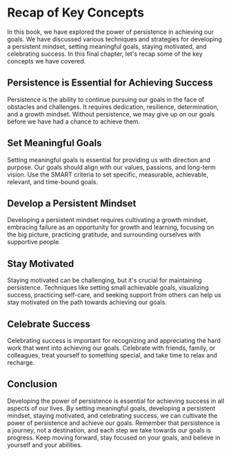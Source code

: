 Recap of Key Concepts
=============================================

In this book, we have explored the power of persistence in achieving our goals. We have discussed various techniques and strategies for developing a persistent mindset, setting meaningful goals, staying motivated, and celebrating success. In this final chapter, let's recap some of the key concepts we have covered.

Persistence is Essential for Achieving Success
----------------------------------------------

Persistence is the ability to continue pursuing our goals in the face of obstacles and challenges. It requires dedication, resilience, determination, and a growth mindset. Without persistence, we may give up on our goals before we have had a chance to achieve them.

Set Meaningful Goals
--------------------

Setting meaningful goals is essential for providing us with direction and purpose. Our goals should align with our values, passions, and long-term vision. Use the SMART criteria to set specific, measurable, achievable, relevant, and time-bound goals.

Develop a Persistent Mindset
----------------------------

Developing a persistent mindset requires cultivating a growth mindset, embracing failure as an opportunity for growth and learning, focusing on the big picture, practicing gratitude, and surrounding ourselves with supportive people.

Stay Motivated
--------------

Staying motivated can be challenging, but it's crucial for maintaining persistence. Techniques like setting small achievable goals, visualizing success, practicing self-care, and seeking support from others can help us stay motivated on the path towards achieving our goals.

Celebrate Success
-----------------

Celebrating success is important for recognizing and appreciating the hard work that went into achieving our goals. Celebrate with friends, family, or colleagues, treat yourself to something special, and take time to relax and recharge.

Conclusion
----------

Developing the power of persistence is essential for achieving success in all aspects of our lives. By setting meaningful goals, developing a persistent mindset, staying motivated, and celebrating success, we can cultivate the power of persistence and achieve our goals. Remember that persistence is a journey, not a destination, and each step we take towards our goals is progress. Keep moving forward, stay focused on your goals, and believe in yourself and your abilities.


